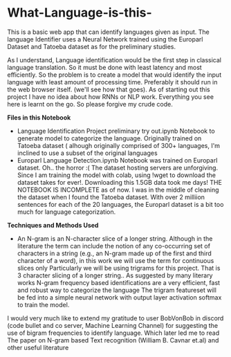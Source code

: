 # What-Language-is-this-
This is a basic web app that can identify languages given as input. The language Identifier uses a Neural Network trained using the Europarl Dataset and Tatoeba dataset as for the preliminary studies. 

As I understand, Language identification would be the first step in classical language translation. So it must be done with least latency and most efficiently. So the problem is to create a model that would identify the input language with least amount of processing time. Preferably it should run in the web browser itself. (we'll see how that goes). As of starting out this project I have no idea about how RNNs or NLP work. Everything you see here is learnt on the go. So please forgive my crude code.

**Files in this Notebook**

* Language Identification Project preliminary try out.ipynb
    Notebook to generate model to categorize the language. Originally trained on Tatoeba dataset ( alhough originally comprised of 300+ languages, I'm inclined to use a subset of the original languages
* Europarl Language Detection.ipynb
  Notebook was trained on Europarl dataset. Oh.. the horror :( The dataset hosting servers are unforgiving. Since I am training the model with colab, using !wget to download the dataset takes for ever!. Downloading this 1.5GB data took me days! THE NOTEBOOK IS INCOMPLETE as of now. I was in the middle of cleaning the dataset when I found the Tatoeba dataset. With over 2 milliion sentences for each of the 20 languages, the Europarl dataset is a bit too much for language categorization.

**Techniques and Methods Used**

* An N-gram is an N-character slice of a longer string. Although in the literature the term can include the notion of any co-occurring set of characters in a string (e.g., an N-gram made up of the first and third character of a word), in this work we will use the term for continuous slices only Particularly we will be using trigrams for this project. That is 3 character slicing of a longer string.. As suggested by many literary works N-gram frequency based identifications are a very efficient, fast and robust way to categorize the language
The trigram featureset will be fed into a simple neural network with output layer activation softmax to train the model. 


I would very much like to extend my gratitude to user BobVonBob in discord (code bullet and co server, Machine Learning Channel) for suggesting the use of bigram frequencies to identify language. Which later led me to read The paper on N-gram based Text recognition (William B. Cavnar et.al) and other useful literature
